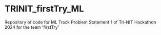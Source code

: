 # TRINIT_firstTry_ML
Repository of code for ML Track Problem Statement 1 of Tri-NIT Hackathon 2024 for the team 'firstTry'
